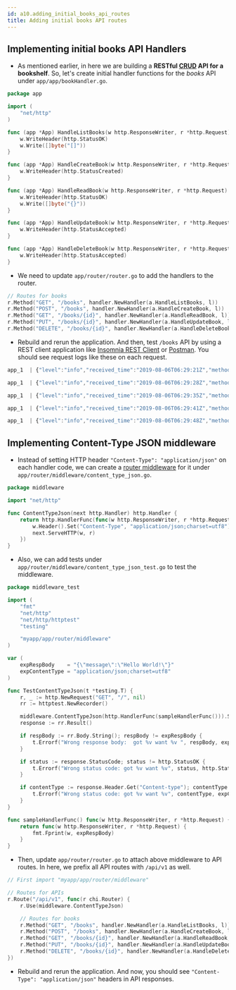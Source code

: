 ```yaml
---
id: a10.adding_initial_books_api_routes
title: Adding initial books API routes
---
```


## Implementing initial books API Handlers
- As mentioned earlier, in here we are building a **RESTful [CRUD](https://en.wikipedia.org/wiki/Create,_read,_update_and_delete) API for a bookshelf**. So, let's create initial handler functions for the *books* API under `app/app/bookHandler.go`.

```go
package app

import (
	"net/http"
)

func (app *App) HandleListBooks(w http.ResponseWriter, r *http.Request) {
	w.WriteHeader(http.StatusOK)
	w.Write([]byte("[]"))
}

func (app *App) HandleCreateBook(w http.ResponseWriter, r *http.Request) {
	w.WriteHeader(http.StatusCreated)
}

func (app *App) HandleReadBook(w http.ResponseWriter, r *http.Request) {
	w.WriteHeader(http.StatusOK)
	w.Write([]byte("{}"))
}

func (app *App) HandleUpdateBook(w http.ResponseWriter, r *http.Request) {
	w.WriteHeader(http.StatusAccepted)
}

func (app *App) HandleDeleteBook(w http.ResponseWriter, r *http.Request) {
	w.WriteHeader(http.StatusAccepted)
}
```

- We need to update `app/router/router.go` to add the handlers to the router.

```go
// Routes for books
r.Method("GET", "/books", handler.NewHandler(a.HandleListBooks, l))
r.Method("POST", "/books", handler.NewHandler(a.HandleCreateBook, l))
r.Method("GET", "/books/{id}", handler.NewHandler(a.HandleReadBook, l))
r.Method("PUT", "/books/{id}", handler.NewHandler(a.HandleUpdateBook, l))
r.Method("DELETE", "/books/{id}", handler.NewHandler(a.HandleDeleteBook, l))
```

- Rebuild and rerun the application. And then, test `/books` API by using a REST client application like [Insomnia REST Client](https://insomnia.rest/) or [Postman](https://www.getpostman.com/downloads/). You should see request logs like these on each request.

```js
app_1  | {"level":"info","received_time":"2019-08-06T06:29:21Z","method":"GET","url":"/books","header_size":43,"body_size":0,"agent":"insomnia/6.5.4","referer":"","proto":"HTTP/1.1","remote_ip":"172.18.0.1","server_ip":"172.18.0.3","status":200,"resp_header_size":2,"resp_body_size":2,"latency":0.016297,"time":"2019-08-06T06:29:21Z"}

app_1  | {"level":"info","received_time":"2019-08-06T06:29:28Z","method":"POST","url":"/books","header_size":62,"body_size":0,"agent":"insomnia/6.5.4","referer":"","proto":"HTTP/1.1","remote_ip":"172.18.0.1","server_ip":"172.18.0.3","status":201,"resp_header_size":2,"resp_body_size":0,"latency":0.013048,"time":"2019-08-06T06:29:28Z"}

app_1  | {"level":"info","received_time":"2019-08-06T06:29:35Z","method":"GET","url":"/books/1","header_size":43,"body_size":0,"agent":"insomnia/6.5.4","referer":"","proto":"HTTP/1.1","remote_ip":"172.18.0.1","server_ip":"172.18.0.3","status":200,"resp_header_size":2,"resp_body_size":2,"latency":0.013994,"time":"2019-08-06T06:29:35Z"}

app_1  | {"level":"info","received_time":"2019-08-06T06:29:41Z","method":"PUT","url":"/books/1","header_size":62,"body_size":0,"agent":"insomnia/6.5.4","referer":"","proto":"HTTP/1.1","remote_ip":"172.18.0.1","server_ip":"172.18.0.3","status":202,"resp_header_size":2,"resp_body_size":0,"latency":0.020926,"time":"2019-08-06T06:29:41Z"}

app_1  | {"level":"info","received_time":"2019-08-06T06:29:48Z","method":"DELETE","url":"/books/1","header_size":43,"body_size":0,"agent":"insomnia/6.5.4","referer":"","proto":"HTTP/1.1","remote_ip":"172.18.0.1","server_ip":"172.18.0.3","status":202,"resp_header_size":2,"resp_body_size":0,"latency":0.013027,"time":"2019-08-06T06:29:48Z"}
```

## Implementing Content-Type JSON middleware

- Instead of setting HTTP header `"Content-Type": "application/json"` on each handler code, we can create a [router middleware](https://github.com/go-chi/chi#middleware-handlers) for it under `app/router/middleware/content_type_json.go`.

```go
package middleware

import "net/http"

func ContentTypeJson(next http.Handler) http.Handler {
	return http.HandlerFunc(func(w http.ResponseWriter, r *http.Request) {
		w.Header().Set("Content-Type", "application/json;charset=utf8")
		next.ServeHTTP(w, r)
	})
}
```

- Also, we can add tests under `app/router/middleware/content_type_json_test.go` to test the middleware.

```go
package middleware_test

import (
	"fmt"
	"net/http"
	"net/http/httptest"
	"testing"

	"myapp/app/router/middleware"
)

var (
	expRespBody    = "{\"message\":\"Hello World!\"}"
	expContentType = "application/json;charset=utf8"
)

func TestContentTypeJson(t *testing.T) {
	r, _ := http.NewRequest("GET", "/", nil)
	rr := httptest.NewRecorder()

	middleware.ContentTypeJson(http.HandlerFunc(sampleHandlerFunc())).ServeHTTP(rr, r)
	response := rr.Result()

	if respBody := rr.Body.String(); respBody != expRespBody {
		t.Errorf("Wrong response body:  got %v want %v ", respBody, expRespBody)
	}

	if status := response.StatusCode; status != http.StatusOK {
		t.Errorf("Wrong status code: got %v want %v", status, http.StatusOK)
	}

	if contentType := response.Header.Get("Content-type"); contentType != expContentType {
		t.Errorf("Wrong status code: got %v want %v", contentType, expContentType)
	}
}

func sampleHandlerFunc() func(w http.ResponseWriter, r *http.Request) {
	return func(w http.ResponseWriter, r *http.Request) {
		fmt.Fprint(w, expRespBody)
	}
}
```

- Then, update `app/router/router.go` to attach above middleware to API routes. In here, we prefix all API routes with `/api/v1` as well.

```go
// First import "myapp/app/router/middleware"

// Routes for APIs
r.Route("/api/v1", func(r chi.Router) {
    r.Use(middleware.ContentTypeJson)

    // Routes for books
    r.Method("GET", "/books", handler.NewHandler(a.HandleListBooks, l))
    r.Method("POST", "/books", handler.NewHandler(a.HandleCreateBook, l))
    r.Method("GET", "/books/{id}", handler.NewHandler(a.HandleReadBook, l))
    r.Method("PUT", "/books/{id}", handler.NewHandler(a.HandleUpdateBook, l))
    r.Method("DELETE", "/books/{id}", handler.NewHandler(a.HandleDeleteBook, l))
})
```

- Rebuild and rerun the application. And now, you should see `"Content-Type": "application/json"` headers in API responses.